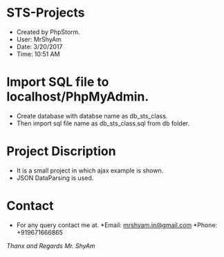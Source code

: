 # STS-Projects
 * Created by PhpStorm.
 * User: MrShyAm
 * Date: 3/20/2017
 * Time: 10:51 AM
# Import SQL file to localhost/PhpMyAdmin.
 * Create database with databse name as db_sts_class.
 * Then import sql file name as db_sts_class.sql from db folder.
# Project Discription 
 * It is a small project in which ajax example is shown.
 * JSON DataParsing is used.
 
# Contact
 * For any query contact me at.
 *Email: mrshyam.in@gmail.com
 *Phone: +919671666865
 
 *Thanx and Regards*
 *Mr. ShyAm*
